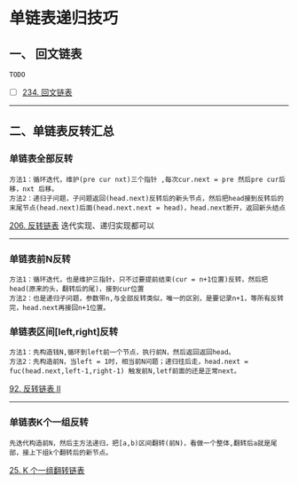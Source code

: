 # 单链表递归技巧

## 一、 回文链表
    TODO
    


- [ ] [234. 回文链表](https://leetcode.cn/problems/palindrome-linked-list/description/)

---

## 二、单链表反转汇总

### 单链表全部反转
    方法1：循环迭代，维护(pre cur nxt)三个指针 ,每次cur.next = pre 然后pre cur后移，nxt 后移。
    方法2：递归子问题，子问题返回(head.next)反转后的新头节点，然后把head接到反转后的末尾节点(head.next)后面(head.next.next = head)，head.next断开，返回新头结点

[206. 反转链表](https://leetcode.cn/problems/reverse-linked-list/description/) 迭代实现、递归实现都可以

---

### 单链表前N反转
    方法1：循环迭代，也是维护三指针，只不过要提前结束(cur = n+1位置)反转，然后把head(原来的头，翻转后的尾)，接到cur位置
    方法2：也是递归子问题，参数带n,与全部反转类似，唯一的区别，是要记录n+1，等所有反转完，head.next再接回n+1位置。

### 单链表区间[left,right]反转
    方法1：先构造钱N,循环到left前一个节点，执行前N，然后返回返回head。
    方法2：先构造前N，当left = 1时，相当前N问题；递归往后走，head.next = fuc(head.next,left-1,right-1) 触发前N,letf前面的还是正常next。
[92. 反转链表 II](https://leetcode.cn/problems/reverse-linked-list-ii/description/)

---

### 单链表K个一组反转
    先迭代构造前N，然后主方法递归，把[a,b)区间翻转(前N)，看做一个整体,翻转后a就是尾部，接上下组k个翻转后的新节点。

[25. K 个一组翻转链表](https://leetcode.cn/problems/reverse-nodes-in-k-group/description/)






